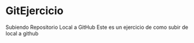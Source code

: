 # GitEjercicio
Subiendo Repositorio Local a GitHub
Este es un ejercicio de como subir de local a github
